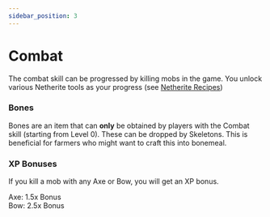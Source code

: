 ```yaml
---
sidebar_position: 3
---
```


# Combat

The combat skill can be progressed by killing mobs in the game. You unlock various Netherite tools as your progress (see [Netherite Recipes](/docs/recipes/netherite-tools-armour.md))

### Bones

Bones are an item that can **only** be obtained by players with the Combat skill (starting from Level 0). These can be dropped by Skeletons. This is beneficial for farmers who might want to craft this into bonemeal.

### XP Bonuses

If you kill a mob with any Axe or Bow, you will get an XP bonus.

Axe: 1.5x Bonus \
Bow: 2.5x Bonus
